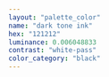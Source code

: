 ```yaml
---
layout: "palette_color"
name: "dark tone ink"
hex: "121212"
luminance: 0.006048833
contrast: "white-pass"
color_category: "black"
---
```

